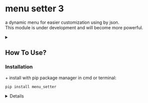 # menu setter 3
a dynamic menu for easier customization using by json.
<br>
This module is under development and will become more powerful.

<details>
<summary><h2>How To Use?</h2><summary>
<h3>Installation</h3>
+ install with pip package manager in cmd or terminal:

<br>

```
pip install menu_setter 
```
<details>
  
<h3>Initialization</h3>
+ init config files with following command:

<br>

```
python3 -m menu_setter ms-init
```

<br>

> [!TIP]
>  if `ms_config` directory is exist but json file does not exist use `-j` option for create a ready-made menu template in Jason format:
> <br>
> ```python3 -m menu_setter ms-init -j```

<b>More Commands & Options</b>

<br>

| Left-aligned | Center-aligned | Right-aligned |
| :---         |     :---:      |          ---: |
| git status   | git status     | git status    |
| git diff     | git diff       | git diff      |

# How To Dev?
...
